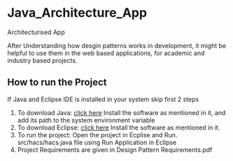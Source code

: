 # Java_Architecture_App

Architecturised App

After Understanding how desgin patterns works in development, it might be helpful to use them in the web based applications, for academic and industry based projects.

## How to run the Project

If Java and Eclipse IDE is installed in your system skip first 2 steps

1. To download Java: [click here](https://java.com/en/download/)
   Install the software as mentioned in it, and add its path to the system environment variable
2. To download Eclipse: [click here](https://www.eclipse.org/eclipseide/)
   Install the software as mentioned in it.
3. To run the project: Open the project in Ecplise and Run. src/hacs/hacs.java file using Run Application in Eclipse
4. Project Requirements are given in Design Pattern Requirements.pdf
